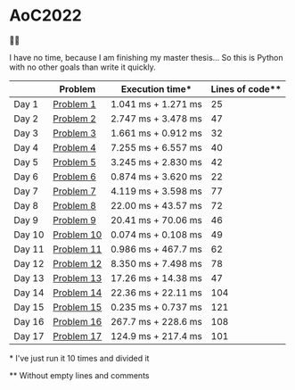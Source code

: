 # AoC2022

🎄🐍

I have no time, because I am finishing my master thesis... So this is Python with no other goals than write it quickly.

|        | Problem                                            | Execution time*     | Lines of code** |
|--------|----------------------------------------------------|---------------------|-----------------|
| Day 1  | [Problem 1](https://adventofcode.com/2022/day/1)   | 1.041 ms + 1.271 ms | 25              |
| Day 2  | [Problem 2](https://adventofcode.com/2022/day/2)   | 2.747 ms + 3.478 ms | 47              |
| Day 3  | [Problem 3](https://adventofcode.com/2022/day/3)   | 1.661 ms + 0.912 ms | 32              |
| Day 4  | [Problem 4](https://adventofcode.com/2022/day/4)   | 7.255 ms + 6.557 ms | 40              |
| Day 5  | [Problem 5](https://adventofcode.com/2022/day/5)   | 3.245 ms + 2.830 ms | 42              |
| Day 6  | [Problem 6](https://adventofcode.com/2022/day/6)   | 0.874 ms + 3.620 ms | 22              |
| Day 7  | [Problem 7](https://adventofcode.com/2022/day/7)   | 4.119 ms + 3.598 ms | 77              |
| Day 8  | [Problem 8](https://adventofcode.com/2022/day/8)   | 22.00 ms + 43.57 ms | 72              |
| Day 9  | [Problem 9](https://adventofcode.com/2022/day/9)   | 20.41 ms + 70.06 ms | 46              |
| Day 10 | [Problem 10](https://adventofcode.com/2022/day/10) | 0.074 ms + 0.108 ms | 49              |
| Day 11 | [Problem 11](https://adventofcode.com/2022/day/11) | 0.986 ms + 467.7 ms | 62              |
| Day 12 | [Problem 12](https://adventofcode.com/2022/day/12) | 8.350 ms + 7.498 ms | 78              |
| Day 13 | [Problem 13](https://adventofcode.com/2022/day/13) | 17.26 ms + 14.38 ms | 47              |
| Day 14 | [Problem 14](https://adventofcode.com/2022/day/14) | 22.36 ms + 22.11 ms | 104             |
| Day 15 | [Problem 15](https://adventofcode.com/2022/day/15) | 0.235 ms + 0.737 ms | 121             |
| Day 16 | [Problem 16](https://adventofcode.com/2022/day/16) | 267.7 ms + 228.6 ms | 108             |
| Day 17 | [Problem 17](https://adventofcode.com/2022/day/17) | 124.9 ms + 217.4 ms | 101             |

\* I've just run it 10 times and divided it

\*\* Without empty lines and comments

